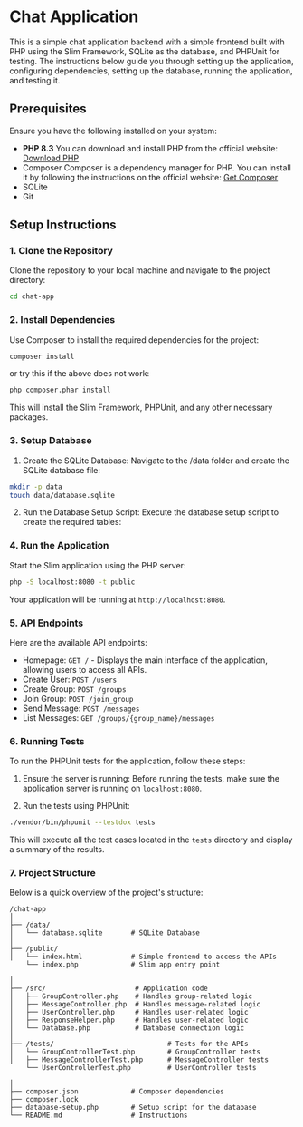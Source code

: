 # Chat Application

This is a simple chat application backend with a simple frontend built with PHP using the Slim Framework, SQLite as the database, and PHPUnit for testing. The instructions below guide you through setting up the application, configuring dependencies, setting up the database, running the application, and testing it.

## Prerequisites
Ensure you have the following installed on your system:
- **PHP 8.3**
  You can download and install PHP from the official website: [Download PHP](https://www.php.net/downloads)  
- Composer
  Composer is a dependency manager for PHP. You can install it by following the instructions on the official website: [Get Composer](https://getcomposer.org/download/)  
- SQLite
- Git

## Setup Instructions

### 1. Clone the Repository
Clone the repository to your local machine and navigate to the project directory:
```bash
cd chat-app
```

### 2. Install Dependencies
Use Composer to install the required dependencies for the project:

```bash
composer install
```
or try this if the above does not work:
```bash
php composer.phar install
```
This will install the Slim Framework, PHPUnit, and any other necessary packages.

### 3. Setup Database
1. Create the SQLite Database: Navigate to the /data folder and create the SQLite database file:
```bash
mkdir -p data
touch data/database.sqlite
```

2. Run the Database Setup Script: Execute the database setup script to create the required tables:

### 4. Run the Application
Start the Slim application using the PHP server:
```bash
php -S localhost:8080 -t public
```
Your application will be running at ```http://localhost:8080```.

### 5. API Endpoints
Here are the available API endpoints:
* Homepage: ```GET /```  - Displays the main interface of the application, allowing users to access all APIs.
* Create User: ```POST /users```
* Create Group: ```POST /groups```
* Join Group: ```POST /join_group```
* Send Message: ```POST /messages```
* List Messages: ```GET /groups/{group_name}/messages```

### 6. Running Tests
To run the PHPUnit tests for the application, follow these steps:
1. Ensure the server is running: Before running the tests, make sure the application server is running on ```localhost:8080```.

2. Run the tests using PHPUnit:
```bash
./vendor/bin/phpunit --testdox tests
```
This will execute all the test cases located in the ```tests``` directory and display a summary of the results.

### 7. Project Structure
Below is a quick overview of the project's structure:
```
/chat-app
│
├── /data/
│   └── database.sqlite       # SQLite Database
│
├── /public/                 
│   └── index.html            # Simple frontend to access the APIs
    └── index.php             # Slim app entry point

│
├── /src/                      # Application code
│   ├── GroupController.php    # Handles group-related logic
│   ├── MessageController.php  # Handles message-related logic
│   ├── UserController.php     # Handles user-related logic
│   ├── ResponseHelper.php     # Handles user-related logic
│   └── Database.php           # Database connection logic
│
├── /tests/                            # Tests for the APIs
│   └── GroupControllerTest.php        # GroupController tests
│   ├── MessageControllerTest.php      # MessageController tests
    └── UserControllerTest.php         # UserController tests

│
├── composer.json             # Composer dependencies
├── composer.lock
├── database-setup.php        # Setup script for the database
└── README.md                 # Instructions

```